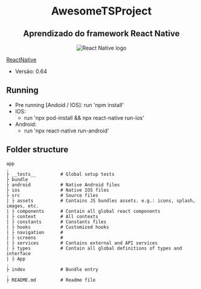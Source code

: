 <h1 align='center'>AwesomeTSProject</h1>
<h2 align="center">Aprendizado do framework React Native</h2>
<p align='center'>
  <img src='https://miro.medium.com/max/1400/1*K0a7xINk0RM5gfXGSN68cw.png' alt='React Native logo'/>
</p>

[ReactNative](https://reactnative.dev/)
  - Versão: 0.64
## Running
- Pre running [Andoid / IOS]:
  run 'npm install'
- IOS:
  - run 'npx pod-install && npx react-native run-ios'
- Android:
  - run 'npx react-native run-android'

## Folder structure
```plainText
app
.
├ __tests__         # Global setup tests
├ bundle
├ android           # Native Android files  
├ ios               # Native IOS files
├ src               # Source files
| ├ assets          # Contains JS bundles assets. e.g.: icons, splash, images, etc.
| ├ components      # Contain all global react components 
| ├ context         # All contexts
| ├ constants       # Constants files
| ├ hooks           # Customized hooks
| ├ navigation      # 
| ├ screens         # 
| ├ services        # Contains external and API services
| ├ types           # Contain all global definitions of types and interface
| ├ App 
.
├ index             # Bundle entry
.
├ README.md         # Readme file
```
